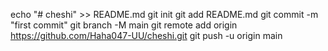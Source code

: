 echo "# cheshi" >> README.md
git init
git add README.md
git commit -m "first commit"
git branch -M main
git remote add origin https://github.com/Haha047-UU/cheshi.git
git push -u origin main
